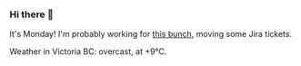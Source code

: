 ### Hi there :wave:

It's Monday! I'm probably working for [this bunch](https://github.com/kohofinancial), moving some Jira tickets.

Weather in Victoria BC: overcast, at +9°C.
